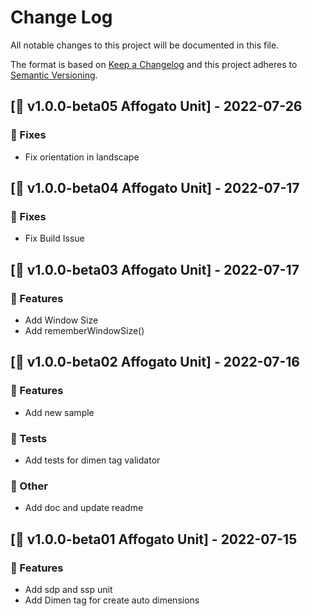# Change Log

All notable changes to this project will be documented in this file.

The format is based on [Keep a Changelog](http://keepachangelog.com/)
and this project adheres to [Semantic Versioning](http://semver.org/).

## [🎉 v1.0.0-beta05 Affogato Unit] - 2022-07-26

### 🐛 Fixes

* Fix orientation in landscape

## [🎉 v1.0.0-beta04 Affogato Unit] - 2022-07-17

### 🐛 Fixes

* Fix Build Issue

## [🎉 v1.0.0-beta03 Affogato Unit] - 2022-07-17

### 🚀 Features

* Add Window Size
* Add rememberWindowSize()

## [🎉 v1.0.0-beta02 Affogato Unit] - 2022-07-16

### 🚀 Features

* Add new sample

### 🧪 Tests

* Add tests for dimen tag validator

### 💭 Other

* Add doc and update readme

## [🎉 v1.0.0-beta01 Affogato Unit] - 2022-07-15

### 🚀 Features

* Add sdp and ssp unit
* Add Dimen tag for create auto dimensions

